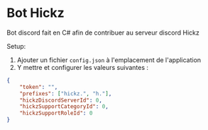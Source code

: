 # Bot Hickz
Bot discord fait en C# afin de contribuer au serveur discord Hickz

Setup:
 1. Ajouter un fichier `config.json` à l'emplacement de l'application
 2. Y mettre et configurer les valeurs suivantes :
```json
{
    "token": "",
    "prefixes": ["hickz.", "h."],
    "hickzDiscordServerId": 0,
    "hickzSupportCategoryId": 0,
    "hickzSupportRoleId": 0
}
```
